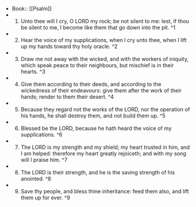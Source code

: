 - Book:: [[Psalm]]
- 1. Unto thee will I cry, O LORD my rock; be not silent to me: lest, if thou be silent to me, I become like them that go down into the pit. ^1
- 2. Hear the voice of my supplications, when I cry unto thee, when I lift up my hands toward thy holy oracle. ^2
- 3. Draw me not away with the wicked, and with the workers of iniquity, which speak peace to their neighbours, but mischief is in their hearts. ^3
- 4. Give them according to their deeds, and according to the wickedness of their endeavours: give them after the work of their hands; render to them their desert. ^4
- 5. Because they regard not the works of the LORD, nor the operation of his hands, he shall destroy them, and not build them up. ^5
- 6. Blessed be the LORD, because he hath heard the voice of my supplications. ^6
- 7. The LORD is my strength and my shield; my heart trusted in him, and I am helped: therefore my heart greatly rejoiceth; and with my song will I praise him. ^7
- 8. The LORD is their strength, and he is the saving strength of his anointed. ^8
- 9. Save thy people, and bless thine inheritance: feed them also, and lift them up for ever. ^9
